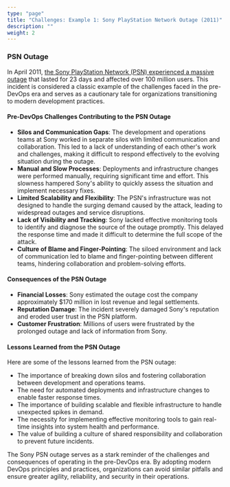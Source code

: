 ```yaml
---
type: "page"
title: "Challenges: Example 1: Sony PlayStation Network Outage (2011)"
description: ""
weight: 2
---
```


### PSN Outage

In April 2011, [the Sony PlayStation Network (PSN) experienced a massive outage](https://en.wikipedia.org/wiki/2011_PlayStation_Network_outage) that lasted for 23 days and affected over 100 million users. This incident is considered a classic example of the challenges faced in the pre-DevOps era and serves as a cautionary tale for organizations transitioning to modern development practices.

#### Pre-DevOps Challenges Contributing to the PSN Outage

- **Silos and Communication Gaps**: The development and operations teams at Sony worked in separate silos with limited communication and collaboration. This led to a lack of understanding of each other's work and challenges, making it difficult to respond effectively to the evolving situation during the outage.
- **Manual and Slow Processes**: Deployments and infrastructure changes were performed manually, requiring significant time and effort. This slowness hampered Sony's ability to quickly assess the situation and implement necessary fixes.
- **Limited Scalability and Flexibility**: The PSN's infrastructure was not designed to handle the surging demand caused by the attack, leading to widespread outages and service disruptions.
- **Lack of Visibility and Tracking**: Sony lacked effective monitoring tools to identify and diagnose the source of the outage promptly. This delayed the response time and made it difficult to determine the full scope of the attack.
- **Culture of Blame and Finger-Pointing**: The siloed environment and lack of communication led to blame and finger-pointing between different teams, hindering collaboration and problem-solving efforts.

#### Consequences of the PSN Outage

- **Financial Losses**: Sony estimated the outage cost the company approximately $170 million in lost revenue and legal settlements.
- **Reputation Damage**: The incident severely damaged Sony's reputation and eroded user trust in the PSN platform.
- **Customer Frustration**: Millions of users were frustrated by the prolonged outage and lack of information from Sony.

#### Lessons Learned from the PSN Outage

Here are some of the lessons learned from the PSN outage:

- The importance of breaking down silos and fostering collaboration between development and operations teams.
- The need for automated deployments and infrastructure changes to enable faster response times.
- The importance of building scalable and flexible infrastructure to handle unexpected spikes in demand.
- The necessity for implementing effective monitoring tools to gain real-time insights into system health and performance.
- The value of building a culture of shared responsibility and collaboration to prevent future incidents.

The Sony PSN outage serves as a stark reminder of the challenges and consequences of operating in the pre-DevOps era. By adopting modern DevOps principles and practices, organizations can avoid similar pitfalls and ensure greater agility, reliability, and security in their operations.

